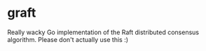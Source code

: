 # graft
Really wacky Go implementation of the Raft distributed consensus algorithm. Please don't actually use this :)
